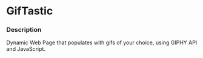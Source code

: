 # GifTastic

### Description

Dynamic Web Page that populates with gifs of your choice, using GIPHY API and JavaScript.
